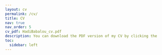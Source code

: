 ```yaml
---
layout: cv
permalink: /cv/
title: CV
nav: true
nav_order: 5
cv_pdf: HadiBabalou_cv.pdf
description: You can download the PDF version of my CV by clicking the top right icon. Updated on October 2024.
toc:
  sidebar: left
---
```

